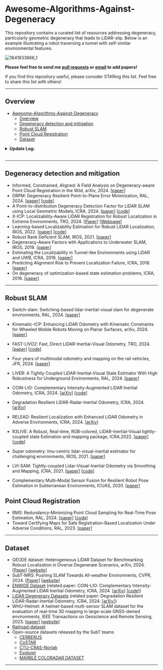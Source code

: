# Awesome-Algorithms-Against-Degeneracy

This repository contains a curated list of resources addressing degeneracy, particularly geometric degeneracy that leads to LiDAR-slip. Below is an example illustrating a robot traversing a tunnel with self-similar environmental features.

![1641833866_1](README.assets/1641833866_1.gif)

**Please feel free to send me [pull requests](https://github.com/thisparticle/Awesome-Implicit-NeRF-Robotics/blob/main/how-to-PR.md) or [email](mailto:muhammadzubairirshad@gmail.com) to add papers!**

If you find this repository useful, please consider STARing this list. Feel free to share this list with others!

---
## Overview
- [Awesome-Algorithms-Against-Degeneracy](#awesome-algorithms-against-degeneracy)
  - [Overview](#overview)
  - [Degeneracy  detection and mitigation](#degeneracy--detection-and-mitigation)
  - [Robust SLAM](#robust-slam)
  - [Point Cloud Registration](#point-cloud-registration)
  - [Dataset](#dataset)

<details span>
<summary><b>Update Log:</b></summary>
<br>
**Oct 19, 2024**


- Added 5 papers: Kinematic-ICP, Switch-slam, DRPM, A Point-to-distribution Degeneracy Detection Factor for LiDAR SLAM using Local Geometric Models, Informed, Constrained, Aligned: A Field Analysis on Degeneracy-aware Point Cloud Registration in the Wild

**July 17, 2024**

- create repo

</details>
<br>

---
## Degeneracy  detection and mitigation 

* Informed, Constrained, Aligned: A Field Analysis on Degeneracy-aware Point Cloud Registration in the Wild, arXiv, 2024. [[paper](https://arxiv.org/abs/2408.11809)]
* DRPM: Degeneracy Resilient Point-to-Plane Error Minimization, RAL, 2024. [[paper](https://arxiv.org/abs/2410.10784)] [[code](https://github.com/ntnu-arl/drpm?tab=readme-ov-file)]
* A Point-to-distribution Degeneracy Detection Factor for LiDAR SLAM using Local Geometric Models, ICRA, 2024. [[paper](https://ieeexplore.ieee.org/document/10610340/)] [[code](https://github.com/jisehua/Degenerate-Detection)]
* X-ICP: Localizability-Aware LiDAR Registration for Robust Localization in Extreme Environments, TRO, 2024. [[Paper](https://ieeexplore.ieee.org/document/10328716)] [[Webpage](https://sites.google.com/leggedrobotics.com/x-icp)] 
* Learning-based Localizability Estimation for Robust LiDAR Localization, IROS, 2022. [[paper](https://ieeexplore.ieee.org/document/9982257)] [[code](https://github.com/leggedrobotics/L3E)]
* Robust Rank Deficient SLAM, IROS, 2021. [[paper](https://ieeexplore.ieee.org/document/9636443)]
* Degeneracy-Aware Factors with Applications to Underwater SLAM, IROS, 2019. [[paper](https://ieeexplore.ieee.org/document/8968577/)]
* Estimating the Localizability in Tunnel-like Environments using LiDAR and UWB, ICRA, 2019. [[paper](https://ieeexplore.ieee.org/document/8794167)]
* Predicting Alignment Risk to Prevent Localization Failure, ICRA, 2018. [[paper](https://ieeexplore.ieee.org/document/8462890)]
* On degeneracy of optimization-based state estimation problems, ICRA, 2016. [[paper](https://ieeexplore.ieee.org/document/7487211)]

---
## Robust SLAM

* Switch-slam: Switching-based lidar-inertial-visual slam for degenerate environments, RAL, 2024. [[paper](https://ieeexplore.ieee.org/document/10582434)]

* Kinematic-ICP: Enhancing LiDAR Odometry with Kinematic Constraints for Wheeled Mobile Robots Moving on Planar Surfaces, arXiv, 2024. [[paper](https://arxiv.org/abs/2410.10277)]

* FAST-LIVO2: Fast, Direct LiDAR-Inertial-Visual Odometry, TRO, 2024. [[paper](https://ieeexplore.ieee.org/document/9739244)] [[code](https://github.com/hku-mars/FAST-LIVO2)]
* Four years of multimodal odometry and mapping on the rail vehicles, JFR, 2024. [[paper](https://onlinelibrary.wiley.com/doi/abs/10.1002/rob.22256)]
* LIVER: A Tightly Coupled LiDAR-Inertial-Visual State Estimator With High Robustness for Underground Environments, RAL, 2024. [[paper](https://ieeexplore.ieee.org/document/10404014)]

* COIN-LIO: Complementary Intensity-Augmented LiDAR Inertial Odometry, ICRA, 2024. [[arXiv](https://arxiv.org/abs/2310.01235)] [[code](https://github.com/ethz-asl/COIN-LIO)]
* Degradation Resilient LiDAR-Radar-Inertial Odometry, ICRA, 2024. [[arXiv](https://arxiv.org/abs/2403.05332)]
* RELEAD: Resilient Localization with Enhanced LiDAR Odometry in Adverse Environments, ICRA, 2024. [[arXiv](https://arxiv.org/abs/2402.18934)]
* R3LIVE: A Robust, Real-time, RGB-colored, LiDAR-Inertial-Visual tightly-coupled state Estimation and mapping package, ICRA,2022. [[paper](https://ieeexplore.ieee.org/document/9811935)] [[code](https://github.com/hku-mars/r3live)]
* Super odometry: Imu-centric lidar-visual-inertial estimator for challenging environments, IROS, 2021. [[paper](https://arxiv.org/pdf/2104.14938)]
* LVI-SAM: Tightly-coupled Lidar-Visual-Inertial Odometry via Smoothing and Mapping, ICRA, 2021. [[paper](https://github.com/TixiaoShan/LVI-SAM/blob/master/doc/paper.pdf)] [[code](https://github.com/TixiaoShan/LVI-SAM)]
* Complementary Multi–Modal Sensor Fusion for Resilient Robot Pose Estimation in Subterranean Environments, ICUAS, 2020. [[paper](https://ieeexplore.ieee.org/document/9213865)]

## Point Cloud Registration

* RMS: Redundancy-Minimizing Point Cloud Sampling for Real-Time Pose Estimation, RAL, 2024. [[paper](https://ieeexplore.ieee.org/document/10502131)] [[code](https://github.com/ctu-mrs/RMS)]
* Toward Certifying Maps for Safe Registration-Based Localization Under Adverse Conditions, RAL, 2023. [[paper](https://arxiv.org/abs/2309.04251)]

---
## Dataset

* GEODE dataset: Heterogeneous LiDAR Dataset for Benchmarking Robust Localization in Diverse Degenerate Scenarios, arXiv, 2024. [[Paper](https://arxiv.org/abs/2409.04961)] [[website](https://thisparticle.github.io/geode/)]
* SubT-MRS: Pushing SLAM Towards All-weather Environments, CVPR, 2024. [[Paper](https://openaccess.thecvf.com/content/CVPR2024/papers/Zhao_SubT-MRS_Dataset_Pushing_SLAM_Towards_All-weather_Environments_CVPR_2024_paper.pdf)] [[website](https://superodometry.com/datasets)]
* [ENWIDE Dataset](https://projects.asl.ethz.ch/datasets/enwide) (related paper: COIN-LIO: Complementary Intensity-Augmented LiDAR Inertial Odometry, ICRA, 2024. [[arXiv](https://arxiv.org/abs/2310.01235)] [[code](https://github.com/ethz-asl/COIN-LIO)])
* [LiDAR Degeneracy Datasets](https://github.com/ntnu-arl/lidar_degeneracy_datasets) (related paper: Degradation Resilient LiDAR-Radar-Inertial Odometry, ICRA, 2024. [[arXiv](https://arxiv.org/abs/2403.05332)])
* WHU-Helmet: A helmet-based multi-sensor SLAM dataset for the evaluation of real-time 3D mapping in large-scale GNSS-denied environments, IEEE Transactions on Geoscience and Remote Sensing, 2023. [[paper](https://ieeexplore.ieee.org/document/10123040/)] [[website](https://github.com/kafeiyin00/WHU-HelmetDataset)]
* [Railroad-dataset](https://github.com/YushengWHU/Railroad-dataset)
* Open-source datasets released by the SubT teams
  * [CERBERUS](https://www.subt-cerberus.org/code--data.html)
  * [CoSTAR](https://github.com/NeBula-Autonomy)
  * [CTU-CRAS-Norlab](https://github.com/ctu-mrs/slam_datasets)
  * [Explorer](https://theairlab.org/dataset/interestingness)
  * [MARBLE  COLORADAR DATASET](https://arpg.github.io/coloradar/)

----
